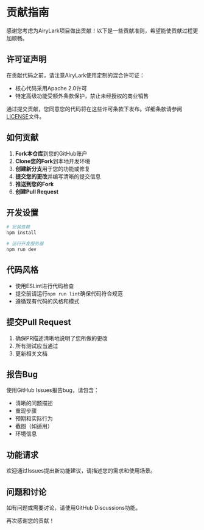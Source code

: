 # 贡献指南

感谢您考虑为AiryLark项目做出贡献！以下是一些贡献准则，希望能使贡献过程更加顺畅。

## 许可证声明

在贡献代码之前，请注意AiryLark使用定制的混合许可证：
- 核心代码采用Apache 2.0许可
- 特定高级功能受额外条款保护，禁止未经授权的商业销售

通过提交贡献，您同意您的代码将在这些许可条款下发布。详细条款请参阅[LICENSE](LICENSE)文件。

## 如何贡献

1. **Fork本仓库**到您的GitHub账户
2. **Clone您的Fork**到本地开发环境
3. **创建新分支**用于您的功能或修复
4. **提交您的更改**并编写清晰的提交信息
5. **推送到您的Fork**
6. **创建Pull Request**

## 开发设置

```bash
# 安装依赖
npm install

# 运行开发服务器
npm run dev
```

## 代码风格

- 使用ESLint进行代码检查
- 提交前请运行`npm run lint`确保代码符合规范
- 遵循现有代码的风格和模式

## 提交Pull Request

1. 确保PR描述清晰地说明了您所做的更改
2. 所有测试应当通过
3. 更新相关文档

## 报告Bug

使用GitHub Issues报告bug，请包含：

- 清晰的问题描述
- 重现步骤
- 预期和实际行为
- 截图（如适用）
- 环境信息

## 功能请求

欢迎通过Issues提出新功能建议，请描述您的需求和使用场景。

## 问题和讨论

如有问题或需要讨论，请使用GitHub Discussions功能。

再次感谢您的贡献！ 